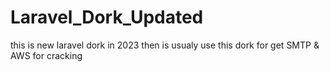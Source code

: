# Laravel_Dork_Updated
this is new laravel dork in 2023 then is usualy use this dork for get SMTP &amp; AWS for cracking
